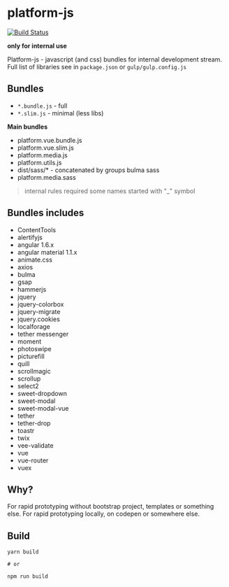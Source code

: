 # platform-js

[![Build Status](https://travis-ci.org/diproart/platform-js.svg?branch=master)](https://travis-ci.org/diproart/platform-js)

**only for internal use**

Platform-js - javascript (and css) bundles for internal development stream.
Full list of libraries see in `package.json` or `gulp/gulp.config.js`

## Bundles

+ `*.bundle.js` - full
+ `*.slim.js` - minimal (less libs)

**Main bundles**

+ platform.vue.bundle.js
+ platform.vue.slim.js
+ platform.media.js
+ platform.utils.js
+ dist/sass/* - concatenated by groups bulma sass
+ platform.media.sass

> internal rules required some names started with "_" symbol

## Bundles includes

+ ContentTools
+ alertifyjs
+ angular 1.6.x
+ angular material 1.1.x
+ animate.css
+ axios
+ bulma
+ gsap
+ hammerjs
+ jquery
+ jquery-colorbox
+ jquery-migrate
+ jquery.cookies
+ localforage
+ tether messenger
+ moment
+ photoswipe
+ picturefill
+ quill
+ scrollmagic
+ scrollup
+ select2
+ sweet-dropdown
+ sweet-modal
+ sweet-modal-vue
+ tether
+ tether-drop
+ toastr
+ twix
+ vee-validate
+ vue
+ vue-router
+ vuex

## Why?

For rapid prototyping without bootstrap project, templates or something else. For rapid prototyping locally, on codepen or somewhere else.

## Build

```
yarn build

# or

npm run build
```
